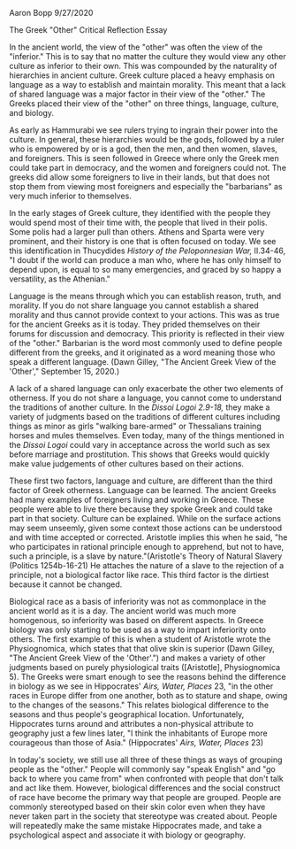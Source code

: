 Aaron Bopp 9/27/2020

The Greek "Other" Critical Reflection Essay

In the ancient world, the view of the "other" was often the view of the "inferior." This is to say that no matter the culture they would view any other culture as inferior to their own. This was compounded by the naturality of hierarchies in ancient culture. Greek culture placed a heavy emphasis on language as a way to establish and maintain morality. This meant that a lack of shared language was a major factor in their view of the "other." The Greeks placed their view of the "other" on three things, language, culture, and biology.

As early as Hammurabi we see rulers trying to ingrain their power into the culture. In general, these hierarchies would be the gods, followed by a ruler who is empowered by or is a god, then the men, and then women, slaves, and foreigners. This is seen followed in Greece where only the Greek men could take part in democracy, and the women and foreigners could not. The greeks did allow some foreigners to live in their lands, but that does not stop them from viewing most foreigners and especially the "barbarians" as very much inferior to themselves.

In the early stages of Greek culture, they identified with the people they would spend most of their time with, the people that lived in their polis. Some polis had a larger pull than others. Athens and Sparta were very prominent, and their history is one that is often focused on today. We see this identification in Thucydides *History of the Peloponnesian War,* II.34-46, "I doubt if the world can produce a man who, where he has only himself to depend upon, is equal to so many emergencies, and graced by so happy a versatility, as the Athenian."

Language is the means through which you can establish reason, truth, and morality. If you do not share language you cannot establish a shared morality and thus cannot provide context to your actions. This was as true for the ancient Greeks as it is today. They prided themselves on their forums for discussion and democracy. This priority is reflected in their view of the "other." Barbarian is the word most commonly used to define people different from the greeks, and it originated as a word meaning those who speak a different language. (Dawn Gilley, \"The Ancient Greek View of the \'Other\',\" September 15, 2020.)

A lack of a shared language can only exacerbate the other two elements of otherness. If you do not share a language, you cannot come to understand the traditions of another culture. In the *Dissoi Logoi 2.9-18,* they make a variety of judgments based on the traditions of different cultures including things as minor as girls "walking bare-armed" or Thessalians training horses and mules themselves. Even today, many of the things mentioned in the *Dissoi Logoi* could vary in acceptance across the world such as sex before marriage and prostitution. This shows that Greeks would quickly make value judgements of other cultures based on their actions.

These first two factors, language and culture, are different than the third factor of Greek otherness. Language can be learned. The ancient Greeks had many examples of foreigners living and working in Greece. These people were able to live there because they spoke Greek and could take part in that society. Culture can be explained. While on the surface actions may seem unseemly, given some context those actions can be understood and with time accepted or corrected. Aristotle implies this when he said, "he who participates in rational principle enough to apprehend, but not to have, such a principle, is a slave by nature."(Aristotle's Theory of Natural Slavery (Politics 1254b-16-21) He attaches the nature of a slave to the rejection of a principle, not a biological factor like race. This third factor is the dirtiest because it cannot be changed.

Biological race as a basis of inferiority was not as commonplace in the ancient world as it is a day. The ancient world was much more homogenous, so inferiority was based on different aspects. In Greece biology was only starting to be used as a way to impart inferiority onto others. The first example of this is when a student of Aristotle wrote the Physiognomica, which states that that olive skin is superior (Dawn Gilley, \"The Ancient Greek View of the \'Other\'.\") and makes a variety of other judgments based on purely physiological traits (\[Aristotle\], Physiognomica 5). The Greeks were smart enough to see the reasons behind the difference in biology as we see in Hippocrates' *Airs, Water, Places* 23, "in the other races in Europe differ from one another, both as to stature and shape, owing to the changes of the seasons." This relates biological difference to the seasons and thus people\'s geographical location. Unfortunately, Hippocrates turns around and attributes a non-physical attribute to geography just a few lines later, "I think the inhabitants of Europe more courageous than those of Asia." (Hippocrates' *Airs, Water, Places* 23)

In today's society, we still use all three of these things as ways of grouping people as the "other." People will commonly say "speak English" and "go back to where you came from" when confronted with people that don't talk and act like them. However, biological differences and the social construct of race have become the primary way that people are grouped. People are commonly stereotyped based on their skin color even when they have never taken part in the society that stereotype was created about. People will repeatedly make the same mistake Hippocrates made, and take a psychological aspect and associate it with biology or geography.
